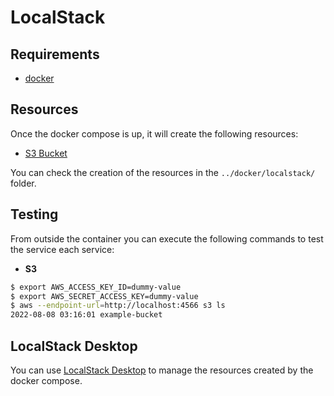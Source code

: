# LocalStack

## Requirements

- [docker](https://www.docker.com/)

## Resources

Once the docker compose is up, it will create the following resources:

- [S3 Bucket](https://docs.aws.amazon.com/AmazonS3/latest/userguide/Welcome.html)

You can check the creation of the resources in the `../docker/localstack/` folder.

## Testing

From outside the container you can execute the following commands to test the service each service:

- **S3**

```sh
$ export AWS_ACCESS_KEY_ID=dummy-value
$ export AWS_SECRET_ACCESS_KEY=dummy-value
$ aws --endpoint-url=http://localhost:4566 s3 ls
2022-08-08 03:16:01 example-bucket
```

## LocalStack Desktop

You can use [LocalStack Desktop](https://docs.localstack.cloud/user-guide/tools/localstack-desktop/) to manage the resources created by the docker compose.
